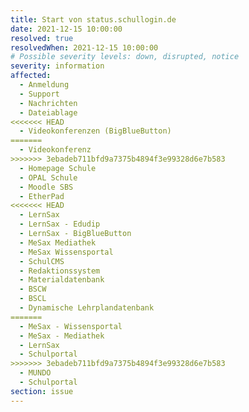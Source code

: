 ```yaml
---
title: Start von status.schullogin.de 
date: 2021-12-15 10:00:00 
resolved: true
resolvedWhen: 2021-12-15 10:00:00 
# Possible severity levels: down, disrupted, notice
severity: information
affected:
  - Anmeldung
  - Support
  - Nachrichten
  - Dateiablage
<<<<<<< HEAD
  - Videokonferenzen (BigBlueButton)
=======
  - Videokonferenz
>>>>>>> 3ebadeb711bfd9a7375b4894f3e99328d6e7b583
  - Homepage Schule
  - OPAL Schule
  - Moodle SBS
  - EtherPad
<<<<<<< HEAD
  - LernSax
  - LernSax - Edudip
  - LernSax - BigBlueButton
  - MeSax Mediathek
  - MeSax Wissensportal
  - SchulCMS
  - Redaktionssystem
  - Materialdatenbank
  - BSCW
  - BSCL
  - Dynamische Lehrplandatenbank
=======
  - MeSax - Wissensportal
  - MeSax - Mediathek
  - LernSax
  - Schulportal
>>>>>>> 3ebadeb711bfd9a7375b4894f3e99328d6e7b583
  - MUNDO
  - Schulportal
section: issue
---
```


 
